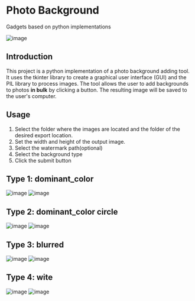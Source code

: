 
# Photo Background

Gadgets based on python implementations

![image](https://cdn.jsdelivr.net/gh/AtomChen0425/picx-images-hosting@master/Project/image.2vesk5waka.webp)

## Introduction

This project is a python implementation of a photo background adding tool. It uses the tkinter library to create a graphical user interface (GUI) and the PIL library to process images. The tool allows the user to add backgrounds to photos **in bulk** by clicking a button. The resulting image will be saved to the user's computer.

## Usage

1. Select the folder where the images are located and the folder of the desired export location.
2. Set the width and height of the output image.
3. Select the watermark path(optional)
4. Select the background type
5. Click the submit button
## Type 1: dominant_color

![image](https://github.com/waterkingest/Photo_background/blob/main/example/1.jpg)
![image](https://github.com/waterkingest/Photo_background/blob/main/example/11.jpg)
## Type 2: dominant_color circle

![image](https://github.com/waterkingest/Photo_background/blob/main/example/2.jpg)
![image](https://github.com/waterkingest/Photo_background/blob/main/example/22.jpg)
## Type 3: blurred

![image](https://github.com/waterkingest/Photo_background/blob/main/example/3.jpg)
![image](https://github.com/waterkingest/Photo_background/blob/main/example/33.jpg)
## Type 4: wite

![image](https://github.com/waterkingest/Photo_background/blob/main/example/4.jpg)
![image](https://github.com/waterkingest/Photo_background/blob/main/example/44.jpg)
